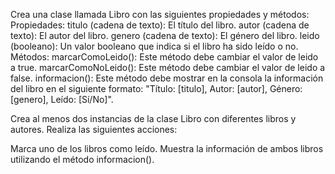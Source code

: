 Crea una clase llamada Libro con las siguientes propiedades y métodos:
Propiedades:
titulo (cadena de texto): El título del libro.
autor (cadena de texto): El autor del libro.
genero (cadena de texto): El género del libro.
leido (booleano): Un valor booleano que indica si el libro ha sido leído o no.
Métodos:
marcarComoLeido(): Este método debe cambiar el valor de leido a true.
marcarComoNoLeido(): Este método debe cambiar el valor de leido a false.
informacion(): Este método debe mostrar en la consola la información del libro en el siguiente formato: "Título: [titulo], Autor: [autor], Género: [genero], Leído: [Sí/No]".

Crea al menos dos instancias de la clase Libro con diferentes libros y autores.
Realiza las siguientes acciones:

Marca uno de los libros como leído.
Muestra la información de ambos libros utilizando el método informacion().
